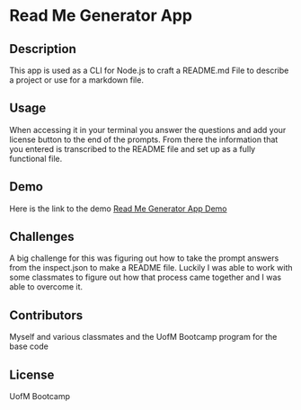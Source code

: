 # Read Me Generator App

## Description
This app is used as a CLI for Node.js to craft a README.md File to describe a project or use for a markdown file.
## Usage
When accessing it in your terminal you answer the questions and add your license button to the end of the prompts. From there the information that you entered is transcribed to the README file and set up as a fully functional file. 
## Demo
Here is the link to the demo 
[Read Me Generator App Demo](https://acm4219.github.io/ReadME-Generator-App/demo.mp4)
## Challenges
A big challenge for this was figuring out how to take the prompt answers from the inspect.json to make a README file. Luckily I was able to work with some classmates to figure out how that process came together and I was able to overcome it.
## Contributors 
Myself and various classmates and the UofM Bootcamp program for the base code
## License
UofM Bootcamp
